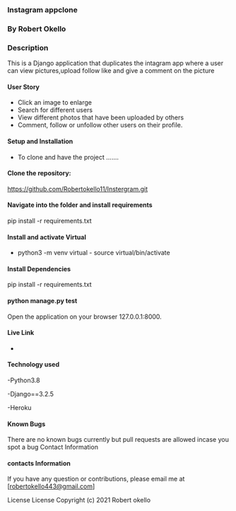 ### Instagram appclone

### By Robert Okello

### Description

This is a Django application that duplicates the intagram app where a user can view pictures,upload follow like and give a comment on the picture

#### User Story

- Click an image to enlarge
- Search for different users
- View different photos that have been uploaded by others
- Comment, follow or unfollow other users on their profile.

#### Setup and Installation

* To clone and have the project .......

#### Clone the repository:

 https://github.com/Robertokello11/Instergram.git
#### Navigate into the folder and install requirements
 pip install -r requirements.txt

#### Install and activate Virtual

- python3 -m venv virtual - source virtual/bin/activate  
  
 #### Install Dependencies

  pip install -r requirements.txt
  
#### python manage.py test
Open the application on your browser 127.0.0.1:8000.

#### Live Link
- 
#### Technology used
-Python3.8

-Django==3.2.5

-Heroku

#### Known Bugs
There are no known bugs currently but pull requests are allowed incase you spot a bug
Contact Information
#### contacts Information
If you have any question or contributions, please email me at [robertokello443@gmail.com]

License
License
Copyright (c) 2021 Robert okello
